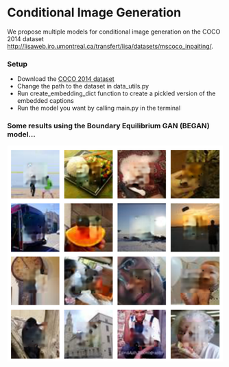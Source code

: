 # Conditional Image Generation
We propose multiple models for conditional image generation on the COCO 2014 
dataset http://lisaweb.iro.umontreal.ca/transfert/lisa/datasets/mscoco_inpaiting/.


### Setup

- Download the [COCO 2014 dataset](http://lisaweb.iro.umontreal.ca/transfert/lisa/datasets/mscoco_inpaiting/) 
- Change the path to the dataset in data_utils.py
- Run create_embedding_dict function to create a pickled version of the embedded captions
- Run the model you want by calling main.py in the terminal


### Some results using the Boundary Equilibrium GAN (BEGAN) model...

![](began_examples.png)

